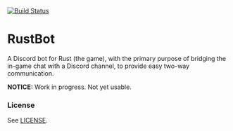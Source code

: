 [![Build Status](https://travis-ci.org/Dids/rustbot.svg?branch=master)](https://travis-ci.org/Dids/rustbot)

# RustBot

A Discord bot for Rust (the game), with the primary purpose of bridging the in-game chat with a Discord channel, to provide easy two-way communication.

**NOTICE:** Work in progress. Not yet usable.

### License

See [LICENSE](LICENSE).
